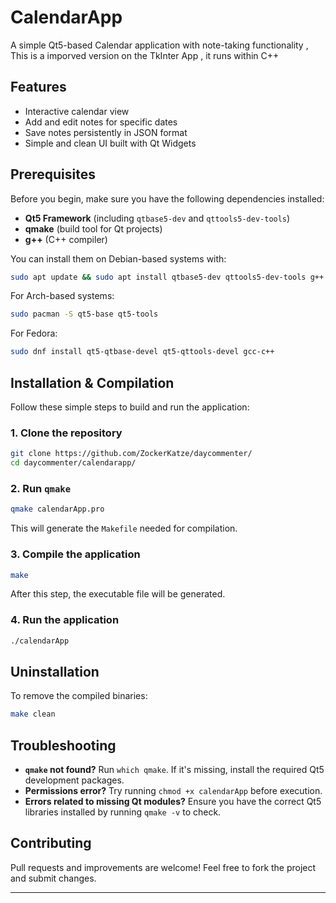 # CalendarApp

A simple Qt5-based Calendar application with note-taking functionality , This is a imporved version on the TkInter App , it runs within C++

## Features
- Interactive calendar view
- Add and edit notes for specific dates
- Save notes persistently in JSON format
- Simple and clean UI built with Qt Widgets

## Prerequisites
Before you begin, make sure you have the following dependencies installed:

- **Qt5 Framework** (including `qtbase5-dev` and `qttools5-dev-tools`)
- **qmake** (build tool for Qt projects)
- **g++** (C++ compiler)

You can install them on Debian-based systems with:
```sh
sudo apt update && sudo apt install qtbase5-dev qttools5-dev-tools g++
```
For Arch-based systems:
```sh
sudo pacman -S qt5-base qt5-tools
```
For Fedora:
```sh
sudo dnf install qt5-qtbase-devel qt5-qttools-devel gcc-c++
```

## Installation & Compilation
Follow these simple steps to build and run the application:

### 1. Clone the repository
```sh
git clone https://github.com/ZockerKatze/daycommenter/
cd daycommenter/calendarapp/
```

### 2. Run `qmake`
```sh
qmake calendarApp.pro
```
This will generate the `Makefile` needed for compilation.

### 3. Compile the application
```sh
make
```
After this step, the executable file will be generated.

### 4. Run the application
```sh
./calendarApp
```

## Uninstallation
To remove the compiled binaries:
```sh
make clean
```

## Troubleshooting
- **`qmake` not found?** Run `which qmake`. If it's missing, install the required Qt5 development packages.
- **Permissions error?** Try running `chmod +x calendarApp` before execution.
- **Errors related to missing Qt modules?** Ensure you have the correct Qt5 libraries installed by running `qmake -v` to check.

## Contributing
Pull requests and improvements are welcome! Feel free to fork the project and submit changes.

---

